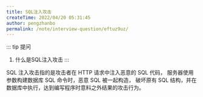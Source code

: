 ```yaml
---
title: SQL注入攻击
createTime: 2022/04/20 05:31:45
author: pengzhanbo
permalink: /note/interview-question/eftuz9uz/
---
```


::: tip 提问
1. 什么是SQL注入攻击
:::

SQL 注入攻击指的是攻击者在 HTTP 请求中注入恶意的 SQL 代码，
服务器使用参数构建数据库 SQL 命令时，恶意 SQL 被一起构造，
破坏原有 SQL 结构，并在数据库中执行，达到编写程序时意料之外结果的攻击行为。
